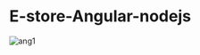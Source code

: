 # E-store-Angular-nodejs
![ang1](https://user-images.githubusercontent.com/90330425/232970485-61e570aa-7129-4914-a66e-315ab9449c40.png)
